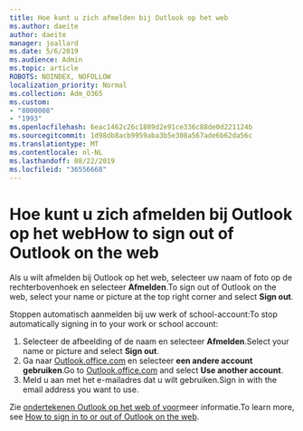 ```yaml
---
title: Hoe kunt u zich afmelden bij Outlook op het web
ms.author: daeite
author: daeite
manager: joallard
ms.date: 5/6/2019
ms.audience: Admin
ms.topic: article
ROBOTS: NOINDEX, NOFOLLOW
localization_priority: Normal
ms.collection: Adm_O365
ms.custom:
- "8000008"
- "1993"
ms.openlocfilehash: 6eac1462c26c1889d2e91ce336c88de0d221124b
ms.sourcegitcommit: 1d98db8acb9959aba3b5e308a567ade6b62da56c
ms.translationtype: MT
ms.contentlocale: nl-NL
ms.lasthandoff: 08/22/2019
ms.locfileid: "36556668"
---
```

# <a name="how-to-sign-out-of-outlook-on-the-web"></a><span data-ttu-id="e4407-102">Hoe kunt u zich afmelden bij Outlook op het web</span><span class="sxs-lookup"><span data-stu-id="e4407-102">How to sign out of Outlook on the web</span></span>

<span data-ttu-id="e4407-103">Als u wilt afmelden bij Outlook op het web, selecteer uw naam of foto op de rechterbovenhoek en selecteer **Afmelden**.</span><span class="sxs-lookup"><span data-stu-id="e4407-103">To sign out of Outlook on the web, select your name or picture at the top right corner and select **Sign out**.</span></span>

<span data-ttu-id="e4407-104">Stoppen automatisch aanmelden bij uw werk of school-account:</span><span class="sxs-lookup"><span data-stu-id="e4407-104">To stop automatically signing in to your work or school account:</span></span>

1. <span data-ttu-id="e4407-105">Selecteer de afbeelding of de naam en selecteer **Afmelden**.</span><span class="sxs-lookup"><span data-stu-id="e4407-105">Select your name or picture and select **Sign out**.</span></span>
1. <span data-ttu-id="e4407-106">Ga naar [Outlook.office.com](https://outlook.office.com/) en selecteer **een andere account gebruiken**.</span><span class="sxs-lookup"><span data-stu-id="e4407-106">Go to [Outlook.office.com](https://outlook.office.com/) and select **Use another account**.</span></span>
1. <span data-ttu-id="e4407-107">Meld u aan met het e-mailadres dat u wilt gebruiken.</span><span class="sxs-lookup"><span data-stu-id="e4407-107">Sign in with the email address you want to use.</span></span>

<span data-ttu-id="e4407-108">Zie [ondertekenen Outlook op het web of voor](https://support.office.com/article/763fab4d-0138-4814-b450-37fc286bcb79)meer informatie.</span><span class="sxs-lookup"><span data-stu-id="e4407-108">To learn more, see [How to sign in to or out of Outlook on the web](https://support.office.com/article/763fab4d-0138-4814-b450-37fc286bcb79).</span></span>